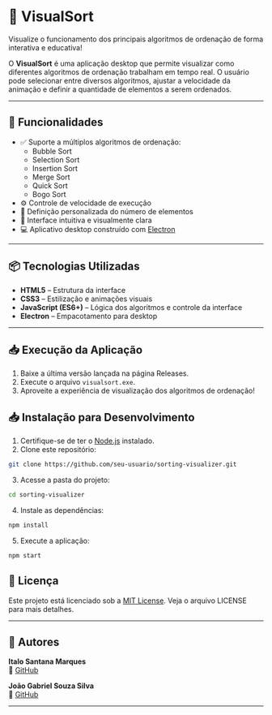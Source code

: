 # 📶 VisualSort

Visualize o funcionamento dos principais algoritmos de ordenação de forma interativa e educativa!

O **VisualSort** é uma aplicação desktop que permite visualizar como diferentes algoritmos de ordenação trabalham em tempo real. O usuário pode selecionar entre diversos algoritmos, ajustar a velocidade da animação e definir a quantidade de elementos a serem ordenados.

---

## 🚀 Funcionalidades

- ✅ Suporte a múltiplos algoritmos de ordenação:
  - Bubble Sort
  - Selection Sort
  - Insertion Sort
  - Merge Sort
  - Quick Sort
  - Bogo Sort
- ⚙️ Controle de velocidade de execução
- 🔢 Definição personalizada do número de elementos
- 🎨 Interface intuitiva e visualmente clara
- 💻 Aplicativo desktop construído com [Electron](https://www.electronjs.org/) 

---

## 📦 Tecnologias Utilizadas

- **HTML5** – Estrutura da interface
- **CSS3** – Estilização e animações visuais
- **JavaScript (ES6+)** – Lógica dos algoritmos e controle da interface
- **Electron** – Empacotamento para desktop

---

## 📥 Execução da Aplicação
1. Baixe a última versão lançada na página Releases.
2. Execute o arquivo `visualsort.exe`.
3. Aproveite a experiência de visualização dos algoritmos de ordenação!

## 📥 Instalação para Desenvolvimento

1. Certifique-se de ter o [Node.js](https://nodejs.org/)  instalado.
2. Clone este repositório:

```bash
git clone https://github.com/seu-usuario/sorting-visualizer.git
```

3. Acesse a pasta do projeto:

```bash
cd sorting-visualizer
```

4. Instale as dependências:

```bash
npm install
```

5. Execute a aplicação:

```bash
npm start
```

## 📝 Licença

Este projeto está licenciado sob a [MIT License](LICENSE.txt). Veja o arquivo LICENSE para mais detalhes.

---

## 👤 Autores

**Italo Santana Marques**  
🐙 [GitHub](https://github.com/ItaloSantana2) 

**João Gabriel Souza Silva**  
🐙 [GitHub](https://github.com/JoaoGabrielSSilva) 

---


